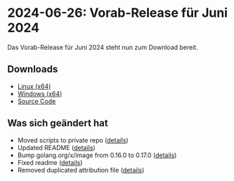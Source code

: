 # 2024-06-26: Vorab-Release für Juni 2024

Das Vorab-Release für Juni 2024 steht nun zum Download bereit.

## Downloads

- [Linux (x64)](http://www.retro-carnage.net/releases/Retro-Carnage-Linux.zip)
- [Windows (x64)](http://www.retro-carnage.net/releases/Retro-Carnage-Windows.zip)
- [Source Code](http://www.retro-carnage.net/releases/Retro-Carnage-Code.zip)

## Was sich geändert hat

- Moved scripts to private repo ([details](https://github.com/Retro-Carnage-Team/retro-carnage/pull/107))
- Updated README ([details](https://github.com/Retro-Carnage-Team/retro-carnage/pull/108))
- Bump golang.org/x/image from 0.16.0 to 0.17.0 ([details](https://github.com/Retro-Carnage-Team/retro-carnage/pull/109))
- Fixed readme ([details](https://github.com/Retro-Carnage-Team/retro-carnage/pull/112))
- Removed duplicated attribution file ([details](https://github.com/Retro-Carnage-Team/retro-carnage/pull/113))
